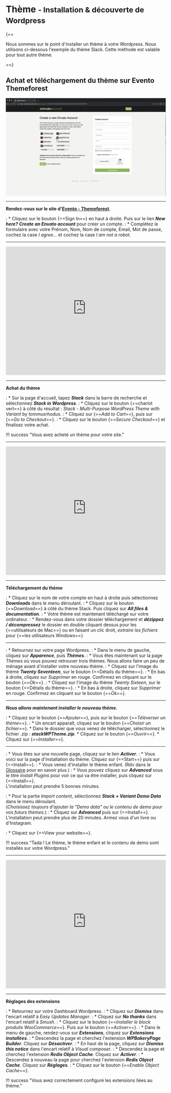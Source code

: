 # Thème <small>- Installation & découverte de Wordpress</small>

{==

Nous sommes sur le point d'installer un thème à votre Wordpress. Nous utilisons ci-dessous l'exemple du thème Slack. Cette méthode est valable pour tout autre thème.
<!-- Si vous souhaitez faire l'acquisition d'un thème e-commerce ou d'un des thèmes que nous proposons dans cette documentation, vous pouvez également vous rendre directement au module correspondant *lien*. -->

==}

## Achat et téléchargement du thème sur Evento Themeforest

<p><a href="/assets/images/wp/theme/1.png" target="_blank"><img alt="Runcloud.io" src="/assets/images/wp/theme/1.png"></a></p>

***

**Rendez-vous sur le site d'<a href="https://themeforest.net/" target="_blank">Evento - Themeforest</a>.**

:    * Cliquez sur le bouton {==Sign In==} en haut à droite. Puis sur le lien ***New here? Create an Envato account*** pour créer un compte.
:    * Complétez le formulaire avec votre Prénom, Nom, Nom de compte, Email, Mot de passe, cochez la case *I agree...* et cochez la case *I am not a robot*.

***

<iframe width="100%" height="405" src="https://www.youtube-nocookie.com/embed/4Hodw1wZabk?rel=0" frameborder="0" allow="accelerometer; autoplay; encrypted-media; gyroscope; picture-in-picture setPlaybackQuality(hd1080);" allowfullscreen></iframe>

***

**Achat du thème**
 
:    * Sur la page d'accueil, tapez ***Stack*** dans la barre de recherche et sélectionnez ***Stack in Wordpress***.
:    * Cliquez sur le bouton {==chariot vert==} à côté du résultat : *Stack - Multi-Purpose WordPress Theme with Variant* by *tommusrhodus*. 
:    * Cliquez sur {==*Add to Cart*==}, puis sur {==*Go to Checkout*==}.
:    * Cliquez sur le bouton  {==*Secure Checkout*==} et finalisez votre achat.

!!! success "Vous avez acheté un thème pour votre site."

***

<iframe width="100%" height="405" src="https://www.youtube-nocookie.com/embed/VK884Ah4qbk?rel=0" frameborder="0" allow="accelerometer; autoplay; encrypted-media; gyroscope; picture-in-picture setPlaybackQuality(hd1080);" allowfullscreen></iframe>

***

**Téléchargement du thème**

:    * Cliquez sur le nom de votre compte en haut à droite puis sélectionnez ***Downloads*** dans le menu déroulant.
:    * Cliquez sur le bouton {==*Download*==} à côté du thème Stack. Puis cliquez sur ***All files & documentation***.
:    * Votre thème est maintenant téléchargé sur votre ordinateur.
:    * Rendez-vous dans votre dossier téléchargement et ***dézippez / décompressez*** le dossier en double cliquant dessus pour les {==utilisateurs de Mac==} ou en faisant un clic droit, *extraire les fichiers* pour {==les utilisateurs Windows==}

***

:    * Retournez sur votre page Wordpress.
:    * Dans le menu de gauche, cliquez sur ***Apparence***, puis ***Thèmes***.
:    * Vous êtes maintenant sur la page *Thèmes* où vous pouvez retrouver trois thèmes. Nous allons faire un peu de ménage avant d'installer votre nouveau thème.
:    * Cliquez sur l'image du thème ***Twenty Seventeen***, sur le bouton {==Détails du thème==}.
:    * En bas à droite, cliquez sur *Supprimer* en rouge. Confirmez en cliquant sur le bouton {==*Ok*==}.
:    * Cliquez sur l'image du thème *Twenty Sixteen*, sur le bouton {==Détails du thème==}. 
:    * En bas à droite, cliquez sur *Supprimer* en rouge. Confirmez en cliquant sur le bouton {==*Ok*==}.

***

***Nous allons maintenant installer le nouveau thème.***

:    * Cliquez sur le bouton {==*Ajouter*==}, puis sur le bouton {==*Téléverser un thème*==}.
:    * Un encart apparaît, cliquez sur le bouton {==*Choisir un fichier*==}.
        * Dans le dossier que vous venez de télécharger, sélectionnez le fichier .zip : ***stackWPTheme.zip***.
        * Cliquez sur le bouton {==*Ouvrir*==}. 
        * Cliquez sur {==*Installer*==}.

***

:    * Vous êtes sur une nouvelle page, cliquez sur le lien ***Activer***.
:    * Vous voici sur la page d'installation du thème. Cliquez sur {==Start==} puis sur {==Install==}.
:    * Vous venez d'installer le thème enfant. (Rdv dans le <a href="/aide/glossaire/#theme-wordpress-et-theme-enfant" target="_blank">Glossaire</a> pour en savoir plus.)
:    * Vous pouvez cliquez sur ***Advanced*** sous le titre *Install Plugins* pour voir ce qui va être installer, puis cliquez sur {==Install==}.<br>
L'installation peut prendre 5 bonnes minutes.

:    * Pour la partie  *Import content*, sélectionnez ***Stack + Variant Demo Data*** dans le menu déroulant. <br> 
(*Choisissez toujours d'ajouter la "Demo data" ou le contenu de demo pour vos futurs thèmes*.)
:    * Cliquez sur ***Advanced*** puis sur {==Install==}.<br>
L'installation peut prendre plus de 20 minutes. Armez vous d'un livre ou d'Instagram.

:    * Cliquez sur {==View your website==}.

!!! success "Tada ! Le thème, le thème enfant et le contenu de demo sont installés sur votre Wordpress."

***

<iframe width="100%" height="405" src="https://www.youtube-nocookie.com/embed/VK884Ah4qbk?rel=0" frameborder="0" allow="accelerometer; autoplay; encrypted-media; gyroscope; picture-in-picture setPlaybackQuality(hd1080);" allowfullscreen></iframe>

***

**Réglages des extensions**

:    * Retournez sur votre Dashboard Wordpress.
:    * Cliquez sur ***Dismiss*** dans l'encart relatif à *Easy Updates Manager*.
:    * Cliquez sur ***No thanks*** dans l'encart relatif à *Smush*.
:    * Cliquez sur le bouton {==*Installer le block produits WooCommerce*==}. Puis sur le bouton {==*Activer*==}.
:    * Dans le menu de gauche, rendez-vous sur ***Extensions***, cliquez sur ***Extensions installées***.
:    * Descendez la page et cherchez l'extension ***WPBakeryPage Builder***. Cliquez sur ***Désactiver***.
:    * En haut de la page, cliquez sur ***Dismiss this notice*** dans l'encart relatif à *Visual composer*.
:    * Descendez la page et cherchez l'extension ***Redis Object Cache***. Cliquez sur ***Activer***.
:    * Descendez à nouveau la page pour cherchez l'extension ***Redis Object Cache***. Cliquez sur ***Réglages***.
:    * Cliquez sur le bouton {==*Enable Object Cache*==}.

!!! success "Vous avez correctement configuré les extensions liées au thème."